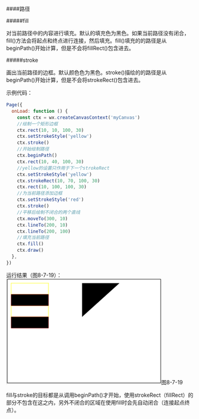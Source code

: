 ####路径

#####fill

对当前路径中的内容进行填充。默认的填充色为黑色。如果当前路径没有闭合，fill()方法会将起点和终点进行连接，然后填充。fill()填充的的路径是从beginPath()开始计算，但是不会将fillRect()包含进去。

#####stroke

画出当前路径的边框。默认颜色色为黑色。stroke()描绘的的路径是从beginPath()开始计算，但是不会将strokeRect()包含进去。

示例代码：

```js
Page({
  onLoad: function () {
    const ctx = wx.createCanvasContext('myCanvas')
    //绘制一个矩形边框
    ctx.rect(10, 10, 100, 30)
    ctx.setStrokeStyle('yellow')
    ctx.stroke()
    //开始绘制路径
    ctx.beginPath()
    ctx.rect(10, 40, 100, 30)
    //yellow的设置只作用于下一个strokeRect
    ctx.setStrokeStyle('yellow')
    ctx.strokeRect(10, 70, 100, 30)
    ctx.rect(10, 100, 100, 30)
    //为当前路径添加边框
    ctx.setStrokeStyle('red')
    ctx.stroke()
    //平移后绘制不闭合的两个直线
    ctx.moveTo(300, 10)
    ctx.lineTo(200, 10)
    ctx.lineTo(200, 100)
    //填充当前路径
    ctx.fill()
    ctx.draw()
  },
})
```
运行结果（图8-7-19）：
![](/assets/8-7-19.png)图8-7-19

fill与stroke的目标都是从调用beginPath()才开始，使用strokeRect（fillRect）的部分不包含在这之内，另外不闭合的区域在使用fill时会先自动闭合（连接起点终点）。


